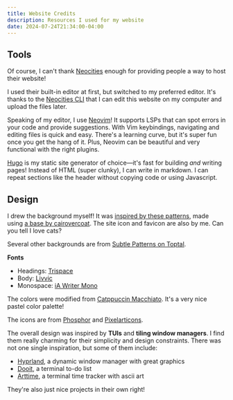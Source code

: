 ```yaml
---
title: Website Credits
description: Resources I used for my website
date: 2024-07-24T21:34:00-04:00
---
```


## Tools

Of course, I can't thank [Neocities][t1] enough for providing people a way to host their website!

I used their built-in editor at first, but switched to my preferred editor. It's thanks to the [Neocities CLI][t2] that I can edit this website on my computer and upload the files later.

Speaking of my editor, I use [Neovim][t3]! It supports LSPs that can spot errors in your code and provide suggestions. With Vim keybindings, navigating and editing files is quick and easy. There's a learning curve, but it's super fun once you get the hang of it. Plus, Neovim can be beautiful and very functional with the right plugins.

[Hugo][t4] is my static site generator of choice—it's fast for building *and* writing pages! Instead of HTML (super clunky), I can write in markdown. I can repeat sections like the header without copying code or using Javascript.

[t1]: https://neocities.org
[t2]: https://neocities.org/cli
[t3]: https://github.com/neovim/neovim
[t4]: https://gohugo.io

## Design

I drew the background myself! It was [inspired by these patterns](https://nonexistentfandomsfandom.neocities.org/graphics/backgrounds), made using [a base by cairovercoat](https://cairovercoat.tumblr.com/tagged/pixel+pattern). The site icon and favicon are also by me. Can you tell I love cats?

Several other backgrounds are from
[Subtle Patterns on Toptal](https://www.toptal.com/designers/subtlepatterns).

**Fonts**

- Headings: [Trispace][f1]
- Body: [Livvic][f2]
- Monospace: [iA Writer Mono][f3]

[f1]: https://etceteratype.co/trispace
[f2]: https://fonts.google.com/specimen/Livvic
[f3]: https://github.com/iaolo/iA-Fonts

The colors were modified from [Catppuccin Macchiato](https://catppuccin.com). It's a very nice pastel color palette!

The icons are from [Phosphor](https://phosphoricons.com) and [Pixelarticons](https://pixelarticons.com).

The overall design was inspired by **TUIs** and **tiling window managers**. I find them really charming for their simplicity and design constraints. There was not one single inspiration, but some of them include:

- [Hyprland][i1], a dynamic window manager with great graphics
- [Dooit][i2], a terminal to-do list
- [Arttime][i3], a terminal time tracker with ascii art

[i1]: https://hyprland.org
[i2]: https://github.com/kraanzu/dooit
[i3]: https://github.com/poetaman/arttime

They're also just nice projects in their own right!
